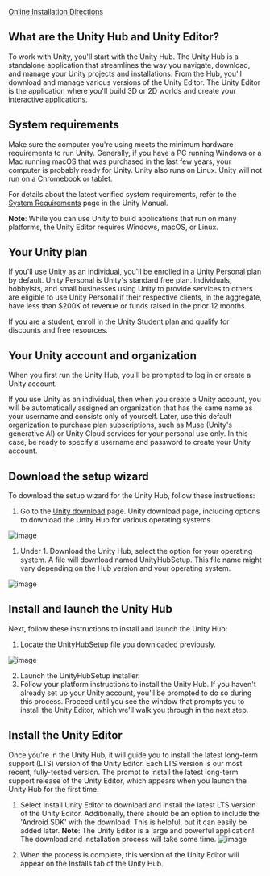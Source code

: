 [Online Installation Directions](https://learn.unity.com/tutorial/install-the-unity-hub-and-editor)

## What are the Unity Hub and Unity Editor?
To work with Unity, you'll start with the Unity Hub. The Unity Hub is a standalone application that streamlines the way you navigate, download, and manage your Unity projects and installations.
From the Hub, you'll download and manage various versions of the Unity Editor. The Unity Editor is the application where you'll build 3D or 2D worlds and create your interactive applications.
## System requirements
Make sure the computer you're using meets the minimum hardware requirements to run Unity. Generally, if you have a PC running Windows or a Mac running macOS that was purchased in the last few years, your computer is probably ready for Unity. Unity also runs on Linux. Unity will not run on a Chromebook or tablet.  
  
For details about the latest verified system requirements, refer to the [System Requirements](https://docs.unity3d.com/Manual/system-requirements.html) page in the Unity Manual.  
  
**Note**: While you can use Unity to build applications that run on many platforms, the Unity Editor requires Windows, macOS, or Linux.

## Your Unity plan
If you'll use Unity as an individual, you'll be enrolled in a [Unity Personal](https://unity.com/products/unity-personal) plan by default. Unity Personal is Unity's standard free plan. Individuals, hobbyists, and small businesses using Unity to provide services to others are eligible to use Unity Personal if their respective clients, in the aggregate, have less than $200K of revenue or funds raised in the prior 12 months.  
  
If you are a student, enroll in the [Unity Student](https://unity.com/products/unity-student) plan and qualify for discounts and free resources.

## Your Unity account and organization
When you first run the Unity Hub, you'll be prompted to log in or create a Unity account.  
  
If you use Unity as an individual, then when you create a Unity account, you will be automatically assigned an organization that has the same name as your username and consists only of yourself. 
Later, use this default organization to purchase plan subscriptions, such as Muse (Unity's generative AI) or Unity Cloud services for your personal use only. 
In this case, be ready to specify a username and password to create your Unity account.

## Download the setup wizard
To download the setup wizard for the Unity Hub, follow these instructions:
1.  Go to the [Unity download](https://unity.com/download) page.
Unity download page, including options to download the Unity Hub for various operating systems
  
![image](https://github.com/user-attachments/assets/589105bf-3b5a-458f-90a7-a788a89dc27d)


1.  Under 1. Download the Unity Hub, select the option for your operating system. A file will download named UnityHubSetup. This file name might vary depending on the Hub version and your operating system.
    
![image](https://github.com/user-attachments/assets/aa7d290a-5fc3-4c21-9e57-c9f5b9e6ddab)  
  
## Install and launch the Unity Hub
Next, follow these instructions to install and launch the Unity Hub:
1.  Locate the UnityHubSetup file you downloaded previously.

![image](https://github.com/user-attachments/assets/35872525-1541-44fc-ae5a-101608f27f35)

2.  Launch the UnityHubSetup installer.
3.  Follow your platform instructions to install the Unity Hub. 
If you haven't already set up your Unity account, you'll be prompted to do so during this process.
Proceed until you see the window that prompts you to install the Unity Editor, which we'll walk you through in the next step. 


## Install the Unity Editor
Once you're in the Unity Hub, it will guide you to install the latest long-term support (LTS) version of the Unity Editor. Each LTS version is our most recent, fully-tested version. 
The prompt to install the latest long-term support release of the Unity Editor, which appears when you launch the Unity Hub for the first time.
1. Select Install Unity Editor to download and install the latest LTS version of the Unity Editor. Additionally, there should be an option to include the 'Android SDK' with the download. This is helpful, but it can easily be added later. **Note**: The Unity Editor is a large and powerful application! The download and installation process will take some time.
   ![image](https://github.com/user-attachments/assets/e74b4d49-fa19-481e-94fd-a18c898dc927)

3. When the process is complete, this version of the Unity Editor will appear on the Installs tab of the Unity Hub.
